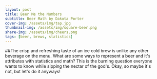 ```yaml
---
layout: post
title: Beer Me the Numbers
subtitle: Beer Math by Dakota Porter
cover-img: /assets/img/tap.jpg
thumbnail-img: /assets/img/square-beer.png
share-img: /assets/img/cheers.png
tags: [beer, brews, statistics]
---
```


##The crisp and refreshing taste of an ice cold brew is unlike any other beverage on the menu. What are some ways to represent a beer and it's attributes with statistics and math? This is the burning question everyone wants to know while sipping the nectar of the god's. Okay, so maybe it's not, but let's do it anyways!

